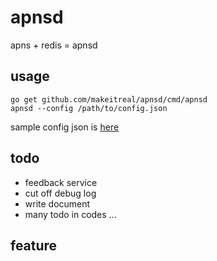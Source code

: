 # apnsd

apns + redis = apnsd

## usage

```
go get github.com/makeitreal/apnsd/cmd/apnsd
apnsd --config /path/to/config.json
```

sample config json is [here](https://github.com/makeitreal/apnsd/blob/master/apnsd/config.json.sample)

## todo

* feedback service
* cut off debug log
* write document
* many todo in codes ...

## feature

